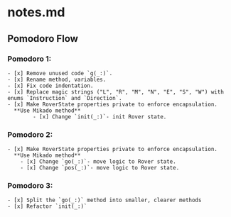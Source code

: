 # notes.md

## Pomodoro Flow

### Pomodoro 1:
    - [x] Remove unused code `g(_:)`.
    - [x] Rename method, variables.
    - [x] Fix code indentation.
    - [x] Replace magic strings ("L", "R", "M", "N", "E", "S", "W") with enums `Instruction` and `Direction`.
    - [x] Make RoverState properties private to enforce encapsulation.
      **Use Mikado method**
            - [x] Change `init(_:)`- init Rover state.
            
### Pomodoro 2: 
    - [x] Make RoverState properties private to enforce encapsulation.
      **Use Mikado method**            
        - [x] Change `go(_:)`- move logic to Rover state.
        - [x] Change `pos(_:)`- move logic to Rover state.
        
### Pomodoro 3: 
    - [x] Split the `go(_:)` method into smaller, clearer methods
    - [x] Refactor `init(_:)`

    

